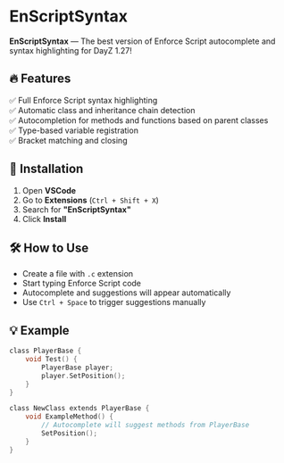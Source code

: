 # EnScriptSyntax  

**EnScriptSyntax** — The best version of Enforce Script autocomplete and syntax highlighting for DayZ 1.27!  

## 🔥 Features  
✅ Full Enforce Script syntax highlighting  
✅ Automatic class and inheritance chain detection  
✅ Autocompletion for methods and functions based on parent classes  
✅ Type-based variable registration  
✅ Bracket matching and closing  

## 🚀 Installation  
1. Open **VSCode**  
2. Go to **Extensions** (`Ctrl + Shift + X`)  
3. Search for **"EnScriptSyntax"**  
4. Click **Install**  

## 🛠️ How to Use  
- Create a file with `.c` extension  
- Start typing Enforce Script code  
- Autocomplete and suggestions will appear automatically  
- Use `Ctrl + Space` to trigger suggestions manually  

## 💡 Example  
```c
class PlayerBase {
    void Test() {
        PlayerBase player;
        player.SetPosition();
    }
}

class NewClass extends PlayerBase {
    void ExampleMethod() {
        // Autocomplete will suggest methods from PlayerBase
        SetPosition();
    }
}
